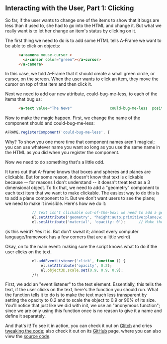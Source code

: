 ## Interacting with the User, Part 1: Clicking

So far, if the user wants to change one of the items to show that it bugs are less than it used to, she had to go into the HTML and change it. But what we really want is to let her change an item's status by clicking on it.

The first thing we need to do is to add some HTML tells A-Frame we want to be able to click on objects:

```html
      <a-camera mouse-cursor >
        <a-cursor color="green"></a-cursor>
      </a-camera>
```

In this case, we told A-Frame that it should create a small green circle, or cursor, on the screen. When the user wants to click an item, they move the cursor on top of that item and then click it.

Next we need to add our new attribute, could-bug-me-less, to each of the items that bug us:

```HTML
      <a-text value="The News"                 could-bug-me-less  position="-1.1 2 -1.5"   color="red" font="kelsonsans"></a-text>
```

Now to make the magic happen. First, we change the name of the component should and could-bug-me-less:

```js
AFRAME.registerComponent('could-bug-me-less', {
```

Why? To show you one more time that component names aren't magical; you can use whatever name you want so long as you use the same name in the HTML as you did when you register the component.

Now we need to do something that's a little odd.

 It turns out that A-Frame knows that boxes and spheres and planes are clickable. But for some reason, it doesn't know that text is clickable because -- for reasons I don't understand --  it doesn't treat text as a 3 dimensional object. To fix that, we need to add a "geometry" component to each text item that we want to make clickable. The easiest way to do this is to add a plane component to it. But we don't want users to see the plane; we need to make it invisible. Here's how we do it:

```js
            // Text isn't clickable out-of-the-box; we need to add a geometry component, such as a plane
            el.setAttribute('geometry', "height:auto;primitive:plane;width:4");
            el.setAttribute('material', 'opacity: 0');      // Make the plane invisible
```            

(is this weird? Yes it is. But don't sweat it; almost every computer language/framework has a few corners that are a little weird)

Okay, on to the main event: making sure the script knows what to do if the user clicks on the text.

```javascript
            el.addEventListener('click', function () {
                el.setAttribute('opacity', 0.2);
                el.object3D.scale.set(0.9, 0.9, 0.9);    
            });
```

 First, we add an "event listener" to the text element. Essentially, this tells the text, if the user clicks on the text, here's the function you should run. What the function tells it to do is to make the text much less transparent by setting the opacity to 0.2 and to scale the object to 0.9 or 90% of its size. You'll notice that just like we did with init, we use an "anonymous function"; since we are only using this function once is no reason to give it a name and define it separately.

And that's it! To see it in action, you can check it out on [Glitch](
) and cries [tweaking the code](
); also check it out on its [GitHub](https://mr4all.github.io/learning-a-frame/coding/components/code/30-clickable.html) page, where you can also view the [source code](https://github.com/mr4all/learning-a-frame/blob/master/coding/components/code/30-clickable.html).
